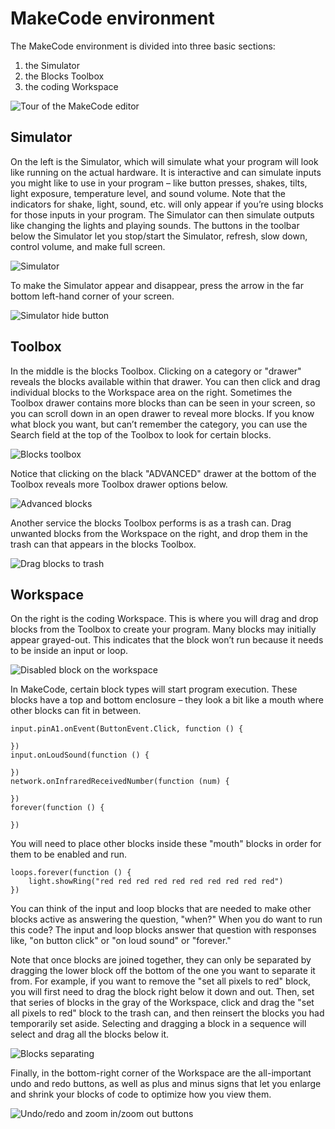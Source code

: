 # MakeCode environment

The MakeCode environment is divided into three basic sections:

1. the Simulator
2. the Blocks Toolbox
3. the coding Workspace

![Tour of the MakeCode editor](/static/courses/maker/general/coding/ide.jpg)

## Simulator

On the left is the Simulator, which will simulate what your program will look like running on the actual hardware. It is interactive and can simulate inputs you might like to use in your program – like button presses, shakes, tilts, light exposure, temperature level, and sound volume. Note that the indicators for shake, light, sound, etc. will only appear if you’re using blocks for those inputs in your program. The Simulator can then simulate outputs like changing the lights and playing sounds. The buttons in the toolbar below the Simulator let you stop/start the Simulator, refresh, slow down, control volume, and make full screen.

![Simulator](/static/courses/maker/general/coding/simulator.png)

To make the Simulator appear and disappear, press the arrow in the far bottom left-hand corner of your screen.

![Simulator hide button](/static/courses/maker/general/coding/sim-hide-button.png)

## Toolbox

In the middle is the blocks Toolbox. Clicking on a category or "drawer" reveals the blocks available within that drawer. You can then click and drag individual blocks to the Workspace area on the right. Sometimes the Toolbox drawer contains more blocks than can be seen in your screen, so you can scroll down in an open drawer to reveal more blocks. If you know what block you want, but can’t remember the category, you can use the Search field at the top of the Toolbox to look for certain blocks.

![Blocks toolbox](/static/courses/maker/general/coding/toolbox.png)

Notice that clicking on the black "ADVANCED" drawer at the bottom of the Toolbox reveals more Toolbox drawer options below.

![Advanced blocks](/static/courses/maker/general/coding/advanced-toolbox.png)

Another service the blocks Toolbox performs is as a trash can. Drag unwanted blocks from the Workspace on the right, and drop them in the trash can that appears in the blocks Toolbox.

![Drag blocks to trash](/static/courses/maker/general/coding/trash.png)

## Workspace

On the right is the coding Workspace. This is where you will drag and drop blocks from the Toolbox to create your program. Many blocks may initially appear grayed-out. This indicates that the block won’t run because it needs to be inside an input or loop.

![Disabled block on the workspace](/static/courses/maker/general/coding/disabled-block.png)

In MakeCode, certain block types will start program execution. These blocks have a top and bottom enclosure – they look a bit like a mouth where other blocks can fit in between.

```block
input.pinA1.onEvent(ButtonEvent.Click, function () {

})
input.onLoudSound(function () {

})
network.onInfraredReceivedNumber(function (num) {

})
forever(function () {

})
```

You will need to place other blocks inside these "mouth" blocks in order for them to be enabled and run.

```block
loops.forever(function () {
    light.showRing("red red red red red red red red red red")
})
```

You can think of the input and loop blocks that are needed to make other blocks active as answering the question, "when?" When you do want to run this code? The input and loop blocks answer that question with responses like, "on button click" or "on loud sound" or "forever."

Note that once blocks are joined together, they can only be separated by dragging the lower block off the bottom of the one you want to separate it from. For example, if you want to remove the "set all pixels to red" block, you will first need to drag the block right below it down and out. Then, set that series of blocks in the gray of the Workspace, click and drag the "set all pixels to red" block to the trash can, and then reinsert the blocks you had temporarily set aside. Selecting and dragging a block in a sequence will select and drag all the blocks below it.

![Blocks separating](/static/courses/maker/general/coding/separating-blocks.png)

Finally, in the bottom-right corner of the Workspace are the all-important undo and redo buttons, as well as plus and minus signs that let you enlarge and shrink your blocks of code to optimize how you view them.

![Undo/redo and zoom in/zoom out buttons](/static/courses/maker/general/coding/workspace-buttons.png)